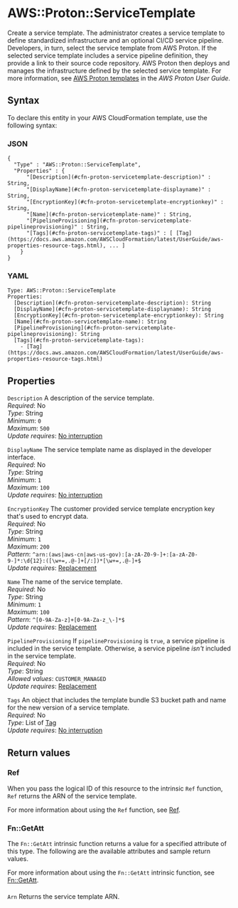 # AWS::Proton::ServiceTemplate<a name="aws-resource-proton-servicetemplate"></a>

Create a service template\. The administrator creates a service template to define standardized infrastructure and an optional CI/CD service pipeline\. Developers, in turn, select the service template from AWS Proton\. If the selected service template includes a service pipeline definition, they provide a link to their source code repository\. AWS Proton then deploys and manages the infrastructure defined by the selected service template\. For more information, see [AWS Proton templates](https://docs.aws.amazon.com/proton/latest/userguide/ag-templates.html) in the *AWS Proton User Guide*\.

## Syntax<a name="aws-resource-proton-servicetemplate-syntax"></a>

To declare this entity in your AWS CloudFormation template, use the following syntax:

### JSON<a name="aws-resource-proton-servicetemplate-syntax.json"></a>

```
{
  "Type" : "AWS::Proton::ServiceTemplate",
  "Properties" : {
      "[Description](#cfn-proton-servicetemplate-description)" : String,
      "[DisplayName](#cfn-proton-servicetemplate-displayname)" : String,
      "[EncryptionKey](#cfn-proton-servicetemplate-encryptionkey)" : String,
      "[Name](#cfn-proton-servicetemplate-name)" : String,
      "[PipelineProvisioning](#cfn-proton-servicetemplate-pipelineprovisioning)" : String,
      "[Tags](#cfn-proton-servicetemplate-tags)" : [ [Tag](https://docs.aws.amazon.com/AWSCloudFormation/latest/UserGuide/aws-properties-resource-tags.html), ... ]
    }
}
```

### YAML<a name="aws-resource-proton-servicetemplate-syntax.yaml"></a>

```
Type: AWS::Proton::ServiceTemplate
Properties: 
  [Description](#cfn-proton-servicetemplate-description): String
  [DisplayName](#cfn-proton-servicetemplate-displayname): String
  [EncryptionKey](#cfn-proton-servicetemplate-encryptionkey): String
  [Name](#cfn-proton-servicetemplate-name): String
  [PipelineProvisioning](#cfn-proton-servicetemplate-pipelineprovisioning): String
  [Tags](#cfn-proton-servicetemplate-tags): 
    - [Tag](https://docs.aws.amazon.com/AWSCloudFormation/latest/UserGuide/aws-properties-resource-tags.html)
```

## Properties<a name="aws-resource-proton-servicetemplate-properties"></a>

`Description`  <a name="cfn-proton-servicetemplate-description"></a>
A description of the service template\.  
*Required*: No  
*Type*: String  
*Minimum*: `0`  
*Maximum*: `500`  
*Update requires*: [No interruption](https://docs.aws.amazon.com/AWSCloudFormation/latest/UserGuide/using-cfn-updating-stacks-update-behaviors.html#update-no-interrupt)

`DisplayName`  <a name="cfn-proton-servicetemplate-displayname"></a>
The service template name as displayed in the developer interface\.  
*Required*: No  
*Type*: String  
*Minimum*: `1`  
*Maximum*: `100`  
*Update requires*: [No interruption](https://docs.aws.amazon.com/AWSCloudFormation/latest/UserGuide/using-cfn-updating-stacks-update-behaviors.html#update-no-interrupt)

`EncryptionKey`  <a name="cfn-proton-servicetemplate-encryptionkey"></a>
The customer provided service template encryption key that's used to encrypt data\.  
*Required*: No  
*Type*: String  
*Minimum*: `1`  
*Maximum*: `200`  
*Pattern*: `^arn:(aws|aws-cn|aws-us-gov):[a-zA-Z0-9-]+:[a-zA-Z0-9-]*:\d{12}:([\w+=,.@-]+[/:])*[\w+=,.@-]+$`  
*Update requires*: [Replacement](https://docs.aws.amazon.com/AWSCloudFormation/latest/UserGuide/using-cfn-updating-stacks-update-behaviors.html#update-replacement)

`Name`  <a name="cfn-proton-servicetemplate-name"></a>
The name of the service template\.  
*Required*: No  
*Type*: String  
*Minimum*: `1`  
*Maximum*: `100`  
*Pattern*: `^[0-9A-Za-z]+[0-9A-Za-z_\-]*$`  
*Update requires*: [Replacement](https://docs.aws.amazon.com/AWSCloudFormation/latest/UserGuide/using-cfn-updating-stacks-update-behaviors.html#update-replacement)

`PipelineProvisioning`  <a name="cfn-proton-servicetemplate-pipelineprovisioning"></a>
If `pipelineProvisioning` is `true`, a service pipeline is included in the service template\. Otherwise, a service pipeline *isn't* included in the service template\.  
*Required*: No  
*Type*: String  
*Allowed values*: `CUSTOMER_MANAGED`  
*Update requires*: [Replacement](https://docs.aws.amazon.com/AWSCloudFormation/latest/UserGuide/using-cfn-updating-stacks-update-behaviors.html#update-replacement)

`Tags`  <a name="cfn-proton-servicetemplate-tags"></a>
An object that includes the template bundle S3 bucket path and name for the new version of a service template\.  
*Required*: No  
*Type*: List of [Tag](https://docs.aws.amazon.com/AWSCloudFormation/latest/UserGuide/aws-properties-resource-tags.html)  
*Update requires*: [No interruption](https://docs.aws.amazon.com/AWSCloudFormation/latest/UserGuide/using-cfn-updating-stacks-update-behaviors.html#update-no-interrupt)

## Return values<a name="aws-resource-proton-servicetemplate-return-values"></a>

### Ref<a name="aws-resource-proton-servicetemplate-return-values-ref"></a>

When you pass the logical ID of this resource to the intrinsic `Ref` function, `Ref` returns the ARN of the service template\.

For more information about using the `Ref` function, see [Ref](https://docs.aws.amazon.com/AWSCloudFormation/latest/UserGuide/intrinsic-function-reference-ref.html)\.

### Fn::GetAtt<a name="aws-resource-proton-servicetemplate-return-values-fn--getatt"></a>

The `Fn::GetAtt` intrinsic function returns a value for a specified attribute of this type\. The following are the available attributes and sample return values\.

For more information about using the `Fn::GetAtt` intrinsic function, see [Fn::GetAtt](https://docs.aws.amazon.com/AWSCloudFormation/latest/UserGuide/intrinsic-function-reference-getatt.html)\.

#### <a name="aws-resource-proton-servicetemplate-return-values-fn--getatt-fn--getatt"></a>

`Arn`  <a name="Arn-fn::getatt"></a>
Returns the service template ARN\.
